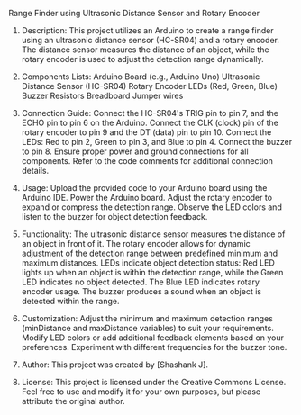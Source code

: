 Range Finder using Ultrasonic Distance Sensor and Rotary Encoder
1. Description:
This project utilizes an Arduino to create a range finder using an ultrasonic distance sensor (HC-SR04) and a rotary encoder. The distance sensor measures the distance of an object, while the rotary encoder is used to adjust the detection range dynamically.

2. Components Lists:
Arduino Board (e.g., Arduino Uno)
Ultrasonic Distance Sensor (HC-SR04)
Rotary Encoder
LEDs (Red, Green, Blue)
Buzzer
Resistors
Breadboard
Jumper wires

3. Connection Guide:
Connect the HC-SR04's TRIG pin to pin 7, and the ECHO pin to pin 6 on the Arduino.
Connect the CLK (clock) pin of the rotary encoder to pin 9 and the DT (data) pin to pin 10.
Connect the LEDs: Red to pin 2, Green to pin 3, and Blue to pin 4.
Connect the buzzer to pin 8.
Ensure proper power and ground connections for all components.
Refer to the code comments for additional connection details.

4. Usage:
Upload the provided code to your Arduino board using the Arduino IDE.
Power the Arduino board.
Adjust the rotary encoder to expand or compress the detection range.
Observe the LED colors and listen to the buzzer for object detection feedback.

5. Functionality:
The ultrasonic distance sensor measures the distance of an object in front of it.
The rotary encoder allows for dynamic adjustment of the detection range between predefined minimum and maximum distances.
LEDs indicate object detection status: Red LED lights up when an object is within the detection range, while the Green LED indicates no object detected.
The Blue LED indicates rotary encoder usage.
The buzzer produces a sound when an object is detected within the range.

6. Customization:
Adjust the minimum and maximum detection ranges (minDistance and maxDistance variables) to suit your requirements.
Modify LED colors or add additional feedback elements based on your preferences.
Experiment with different frequencies for the buzzer tone.

7. Author:
This project was created by [Shashank J].

8. License:
This project is licensed under the Creative Commons License. Feel free to use and modify it for your own purposes, but please attribute the original author.

